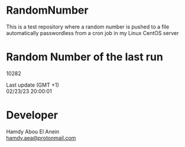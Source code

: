# RandomNumber    
This is a test repository where a random number is pushed to a file automatically passwordless from a cron job in my Linux CentOS server    
# Random Number of the last run   
10282
      
Last update (GMT +1)    
02/23/23 20:00:01
# Developer    
Hamdy Abou El Anein   
hamdy.aea@protonmail.com
